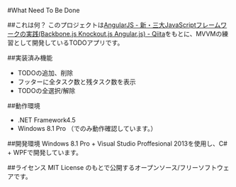 #What Need To Be Done

##これは何？
このプロジェクトは[AngularJS - 新・三大JavaScriptフレームワークの実践(Backbone.js Knockout.js Angular.js) - Qiita](http://qiita.com/icoxfog417/items/3c68e1a4de7121658e29)をもとに、MVVMの練習として開発しているTODOアプリです。

##実装済み機能
* TODOの追加、削除
* フッターに全タスク数と残タスク数を表示
* TODOの全選択/解除

##動作環境
* .NET Framework4.5
* Windows 8.1 Pro （でのみ動作確認しています。）

##開発環境
Windows 8.1 Pro + Visual Studio Proffesional 2013を使用し、C# + WPFで開発しています。

##ライセンス
MIT License のもとで公開するオープンソース/フリーソフトウェアです。